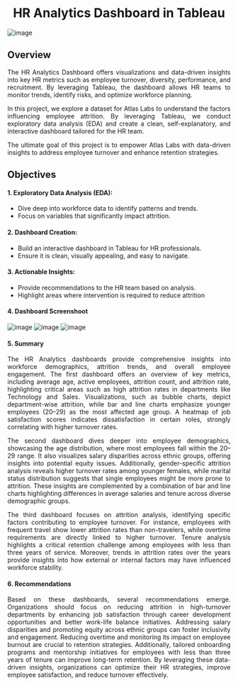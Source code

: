 <div align="center">

# HR Analytics Dashboard in Tableau

</div>

<div align="justify">

![image](https://github.com/user-attachments/assets/bee0a1e1-a440-4419-a76b-f3ebb2dcccb9)


## Overview
The HR Analytics Dashboard offers visualizations and data-driven insights into key HR metrics such as employee turnover, diversity, performance, and recruitment. By leveraging Tableau, the dashboard allows HR teams to monitor trends, identify risks, and optimize workforce planning.

In this project, we explore a dataset for Atlas Labs to understand the factors influencing employee attrition. By leveraging Tableau, we conduct exploratory data analysis (EDA) and create a clean, self-explanatory, and interactive dashboard tailored for the HR team.

The ultimate goal of this project is to empower Atlas Labs with data-driven insights to address employee turnover and enhance retention strategies.

## Objectives
#### 1. Exploratory Data Analysis (EDA):
* Dive deep into workforce data to identify patterns and trends.
* Focus on variables that significantly impact attrition.

#### 2. Dashboard Creation:
* Build an interactive dashboard in Tableau for HR professionals.
* Ensure it is clean, visually appealing, and easy to navigate.

#### 3. Actionable Insights:
* Provide recommendations to the HR team based on analysis.
* Highlight areas where intervention is required to reduce attrition

#### 4. Dashboard Screenshoot
![image](https://github.com/user-attachments/assets/e1c9c035-b874-4353-9422-26413a1af0fa)
![image](https://github.com/user-attachments/assets/941ea7a5-fb40-43e2-a9f0-596e2c8a3bf4)
![image](https://github.com/user-attachments/assets/c6d672d7-78b7-4c6a-b02e-952b8db01c3e)

#### 5. Summary
The HR Analytics dashboards provide comprehensive insights into workforce demographics, attrition trends, and overall employee engagement. The first dashboard offers an overview of key metrics, including average age, active employees, attrition count, and attrition rate, highlighting critical areas such as high attrition rates in departments like Technology and Sales. Visualizations, such as bubble charts, depict department-wise attrition, while bar and line charts emphasize younger employees (20–29) as the most affected age group. A heatmap of job satisfaction scores indicates dissatisfaction in certain roles, strongly correlating with higher turnover rates.

The second dashboard dives deeper into employee demographics, showcasing the age distribution, where most employees fall within the 20–29 range. It also visualizes salary disparities across ethnic groups, offering insights into potential equity issues. Additionally, gender-specific attrition analysis reveals higher turnover rates among younger females, while marital status distribution suggests that single employees might be more prone to attrition. These insights are complemented by a combination of bar and line charts highlighting differences in average salaries and tenure across diverse demographic groups.

The third dashboard focuses on attrition analysis, identifying specific factors contributing to employee turnover. For instance, employees with frequent travel show lower attrition rates than non-travelers, while overtime requirements are directly linked to higher turnover. Tenure analysis highlights a critical retention challenge among employees with less than three years of service. Moreover, trends in attrition rates over the years provide insights into how external or internal factors may have influenced workforce stability.

#### 6. Recommendations
Based on these dashboards, several recommendations emerge. Organizations should focus on reducing attrition in high-turnover departments by enhancing job satisfaction through career development opportunities and better work-life balance initiatives. Addressing salary disparities and promoting equity across ethnic groups can foster inclusivity and engagement. Reducing overtime and monitoring its impact on employee burnout are crucial to retention strategies. Additionally, tailored onboarding programs and mentorship initiatives for employees with less than three years of tenure can improve long-term retention. By leveraging these data-driven insights, organizations can optimize their HR strategies, improve employee satisfaction, and reduce turnover effectively.
